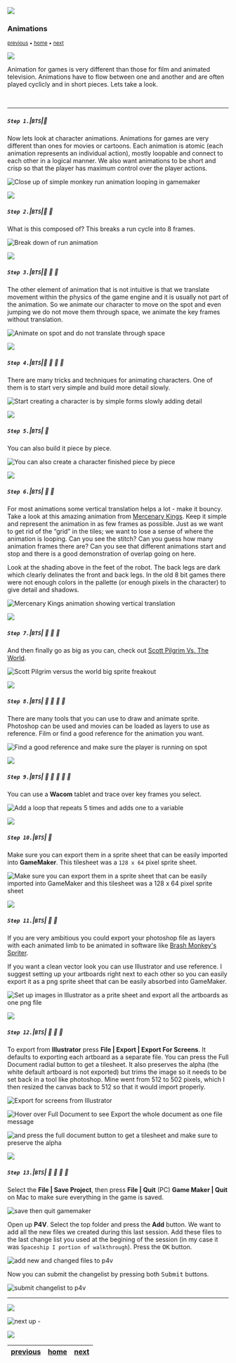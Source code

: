 ![](../images/line3.png)

### Animations

<sub>[previous](../transparent-tiles/README.md#user-content-transparent-tiles) • [home](../README.md#user-content-gms2-background-tiles--sprites---table-of-contents) • [next](../importing-animations/README.md#user-content-importing-animations)</sub>

![](../images/line3.png)

Animation for games is very different than those for film and animated television.  Animations have to flow between one and another and are often played cyclicly and in short pieces.  Lets take a look.

<br>

---


##### `Step 1.`\|`BTS`|:small_blue_diamond:

Now lets look at character animations. Animations for games are very different than ones for movies or cartoons. Each animation is atomic (each animation represents an individual action), mostly loopable and connect to each other in a logical manner. We also want animations to be short and crisp so that the player has maximum control over the player actions.  

![Close up of simple monkey run animation looping in gamemaker](images/WalkCycle.gif)

![](../images/line2.png)

##### `Step 2.`\|`BTS`|:small_blue_diamond: :small_blue_diamond: 

What is this composed of? This breaks a run cycle into 8 frames.

![Break down of run animation](images/EightFrameWalkCycle.png)

![](../images/line2.png)

##### `Step 3.`\|`BTS`|:small_blue_diamond: :small_blue_diamond: :small_blue_diamond:

The other element of animation that is not intuitive is that we translate movement within the physics of the game engine and it is usually not part of the animation. So we animate our character to move on the spot and even jumping we do not move them through space, we animate the key frames without translation.

![Animate on spot and do not translate through space](images/TAKEPICTUREOFMARCWALKING.png)

![](../images/line2.png)

##### `Step 4.`\|`BTS`|:small_blue_diamond: :small_blue_diamond: :small_blue_diamond: :small_blue_diamond:

There are many tricks and techniques for animating characters. One of them is to start very simple and build more detail slowly.

![Start creating a character is by simple forms slowly adding detail](images/StartLowResWorkWayUp.png)

![](../images/line2.png)

##### `Step 5.`\|`BTS`| :small_orange_diamond:

You can also build it piece by piece.

![You can also create a character finished piece by piece](images/PieceByPiece.png)

![](../images/line2.png)

##### `Step 6.`\|`BTS`| :small_orange_diamond: :small_blue_diamond:

For most animations some vertical translation helps a lot - make it bouncy.  Take a look at this amazing animation from [Mercenary Kings](http://probertson.tumblr.com/post/82062175084/mercenary-kings-animations). Keep it simple and represent the animation in as few frames as possible. Just as we want to get rid of the “grid” in the tiles; we want to lose a sense of where the animation is looping. Can you see the stitch? Can you guess how many animation frames there are? Can you see that different animations start and stop and there is a good demonstration of overlap going on here.
	
Look at the shading above in the feet of the robot. The back legs are dark which clearly delinates the front and back legs. In the old 8 bit games there were not enough colors in the pallette (or enough pixels in the character) to give detail and shadows. 

![Mercenary Kings animation showing vertical translation](images/https://66.media.tumblr.com/tumblr_m8x5bz2sXg1qhccbco3_r2_250.gif)

![](../images/line2.png)

##### `Step 7.`\|`BTS`| :small_orange_diamond: :small_blue_diamond: :small_blue_diamond:

And then finally go as big as you can, check out [Scott Pilgrim Vs. The World](https://scottpilgrim.fandom.com/wiki/File:Toddingram_freakout_a-1-.gif).

![Scott Pilgrim versus the world big sprite freakout](images/https://vignette.wikia.nocookie.net/scottpilgrim/images/8/86/Toddingram_freakout_a-1-.gif/revision/latest?cb=20101124145749)

![](../images/line2.png)

##### `Step 8.`\|`BTS`| :small_orange_diamond: :small_blue_diamond: :small_blue_diamond: :small_blue_diamond:

There are many tools that you can use to draw and animate sprite. Photoshop can be used and movies can be loaded as layers to use as reference. Film or find a good reference for the animation you want. 

![Find a good reference and make sure the player is running on spot](images/FileImportMovieToLayers.png)

![](../images/line2.png)

##### `Step 9.`\|`BTS`| :small_orange_diamond: :small_blue_diamond: :small_blue_diamond: :small_blue_diamond: :small_blue_diamond:

You can use a **Wacom** tablet and trace over key frames you select.

![Add a loop that repeats 5 times and adds one to a variable](images/TraceOnTopOfReference.png)

![](../images/line2.png)

##### `Step 10.`\|`BTS`| :large_blue_diamond:

Make sure you can export them in a sprite sheet that can be easily imported into **GameMaker**. This tilesheet was a `128 x 64` pixel sprite sheet.

![Make sure you can export them in a sprite sheet that can be easily imported into GameMaker and this tilesheet was a 128 x 64 pixel sprite sheet](images/TileSheet.png)

![](../images/line2.png)

##### `Step 11.`\|`BTS`| :large_blue_diamond: :small_blue_diamond: 

If you are very ambitious you could export your photoshop file as layers with each animated limb to be animated in software like [Brash Monkey's Spriter](https://brashmonkey.com).

If you want a clean vector look you can use Illustrator and use reference. I suggest setting up your artboards right next to each other so you can easily export it as a png sprite sheet that can be easily absorbed into GameMaker.

![Set up images in Illustrator as a prite sheet and export all the artboards as one png file](images/AnimationSheet.png)

![](../images/line2.png)


##### `Step 12.`\|`BTS`| :large_blue_diamond: :small_blue_diamond: :small_blue_diamond: 

To export from **Illustrator** press **File | Export | Export For Screens**. It defaults to exporting each artboard as a separate file. You can press the Full Document radial button to get a tilesheet. It also preserves the alpha (the white default artboard is not exported) but trims the image so it needs to be set back in a tool like photoshop. Mine went from 512 to 502 pixels, which I then resized the canvas back to 512 so that it would import properly.

![Export for screens from Illustrator](images/FileExportForScreens.png)

![Hover over Full Document to see Export the whole document as one file message](images/DefaultExport.png)

![and press the full document button to get a tilesheet and make sure to preserve the alpha](images/ExportAsSpriteSheet.png)

![](../images/line2.png)



##### `Step 13.`\|`BTS`| :large_blue_diamond: :small_blue_diamond: :small_blue_diamond:  :small_blue_diamond: 

Select the **File | Save Project**, then press **File | Quit** (PC) **Game Maker | Quit** on Mac to make sure everything in the game is saved.

![save then quit gamemaker](images/saveQuit.png)

Open up **P4V**.  Select the top folder and press the **Add** button.  We want to add all the new files we created during this last session.  Add these files to the last change list you used at the begining of the session (in my case it was `Spaceship I portion of walkthrough`). Press the <kbd>OK</kbd> button.

![add new and changed files to p4v](images/add.png)

Now you can submit the changelist by pressing both <kbd>Submit</kbd> buttons.

![submit changelist to p4v](images/submit.png)
___


![](../images/line.png)

<!-- <img src="https://via.placeholder.com/1000x100/45D7CA/000000/?text=Next Up - Importing Animations"> -->
![next up - ](images/banner.png)

![](../images/line.png)

| [previous](../transparent-tiles/README.md#user-content-transparent-tiles)| [home](../README.md#user-content-gms2-background-tiles--sprites---table-of-contents) | [next](../importing-animations/README.md#user-content-importing-animations)|
|---|---|---|
